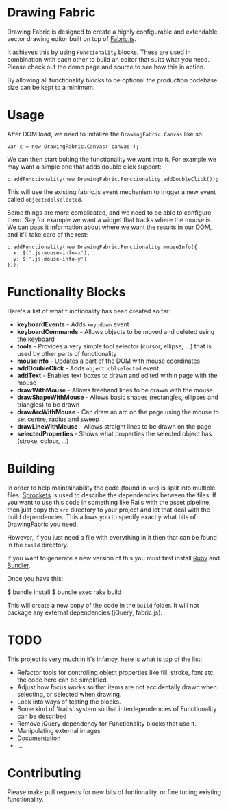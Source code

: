 Drawing Fabric
==============

Drawing Fabric is designed to create a highly configurable and extendable vector
drawing editor built on top of [Fabric.js](http://fabricjs.com/).

It achieves this by using `Functionality` blocks. These are used in combination
with each other to build an editor that suits what you need. Please check out
the demo page and source to see how this in action.

By allowing all functionality blocks to be optional the production codebase size
can be kept to a minimum.

Usage
=====

After DOM load, we need to initalize the `DrawingFabric.Canvas` like so:

    var c = new DrawingFabric.Canvas('canvas');

We can then start bolting the functionality we want into it. For example we may
want a simple one that adds double click support:

    c.addFunctionality(new DrawingFabric.Functionality.addDoubleClick());

This will use the existing fabric.js event mechanism to trigger a new event
called `object:dblselected`.

Some things are more complicated, and we need to be able to configure them. Say
for example we want a widget that tracks where the mouse is. We can pass it
information about where we want the results in our DOM, and it'll take care of
the rest:

    c.addFunctionality(new DrawingFabric.Functionality.mouseInfo({
      x: $('.js-mouse-info-x'),
      y: $('.js-mouse-info-y')
    }));

Functionality Blocks
====================

Here's a list of what functionality has been created so far:

  - __keyboardEvents__ - Adds `key:down` event
  - __keyboardCommands__ - Allows objects to be moved and deleted using the keyboard
  - __tools__ - Provides a very simple tool selector (cursor, ellipse, ...) that is used by other parts of functionality
  - __mouseInfo__ - Updates a part of the DOM with mouse coordinates
  - __addDoubleClick__ - Adds `object:dblselected` event
  - __addText__ - Enables text boxes to drawn and edited within page with the mouse
  - __drawWithMouse__ - Allows freehand lines to be drawn with the mouse
  - __drawShapeWithMouse__ - Allows basic shapes (rectangles, ellipses and triangles) to be drawn
  - __drawArcWithMouse__ - Can draw an arc on the page using the mouse to set centre, radius and sweep
  - __drawLineWithMouse__ - Allows straight lines to be drawn on the page
  - __selectedProperties__ - Shows what properties the selected object has (stroke, colour, ...)

Building
========

In order to help maintainability the code (found in `src`) is split into
multiple files. [Sprockets](https://github.com/sstephenson/sprockets) is used
to describe the dependencies between the files. If you want to use this code
in something like Rails with the asset pipeline, then just copy the `src`
directory to your project and let that deal with the build dependencies. This
allows you to specify exactly what bits of DrawingFabric you need.

However, if you just need a file with everything in it then that can be found in
the `build` directory.

If you want to generate a new version of this you must first install
[Ruby](http://ruby-lang.org) and [Bundler](http://gembundler.com/).

Once you have this:

  $ bundle install
  $ bundle exec rake build

This will create a new copy of the code in the `build` folder. It will not
package any external dependencies (jQuery, fabric.js).

TODO
====

This project is very much in it's infancy, here is what is top of the list:

 - Refactor tools for controlling object properties like fill, stroke, font etc, the code here can be simplified.
 - Adjust how focus works so that items are not accidentally drawn when
   selecting, or selected when drawing.
 - Look into ways of testing the blocks.
 - Some kind of 'traits' system so that interdependencies of Functionality can
   be described
 - Remove jQuery dependency for Functionality blocks that use it.
 - Manipulating external images
 - Documentation
 - ...

Contributing
============

Please make pull requests for new bits of funtionality, or fine tuning existing
functionality.
